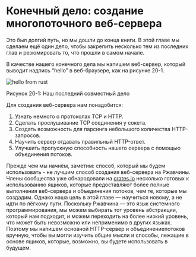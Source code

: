 # Конечный дело: создание многопоточного веб-сервера

Это был долгий путь, но мы дошли до конца книги. В этой главе мы сделаем ещё один дело, чтобы закрепить несколько тем из последних глав и резюмировать то, что прошли в самом начале.

В качестве нашего конечного дела мы напишем веб-сервер, который выводит надпись “hello” в веб-браузере, как на рисунке 20-1.

![hello from rust](https://github.com/ruRust/book/blob/master/rustbook-en/src/img/trpl20-01.png?raw=true)

<span class="caption">Рисунок 20-1: Наш последний совместный дело</span>

Для создания веб-сервера нам понадобится:

1. Узнать немного о протоколах TCP и HTTP.
2. Сделать прослушивание TCP соединения у сокета.
3. Создать возможность для парсинга небольшого количества HTTP-запросов.
4. Научить сервер отдавать правильный HTTP-ответ.
5. Улучшить пропускную способность нашего сервера с помощью объединения потоков.

Прежде чем мы начнём, заметим: способ, который мы будем использовать - не лучшим способ создания веб-сервера на Ржавчины. Члены сообщества уже обнародовали на [crates.io](https://crates.io/) несколько готовых к использованию ящиков, которые предоставляют более полные выполнения веб-сервера и объединения потоков, чем те, которые мы создадим. Однако наша цель в этой главе — научиться новому, а не идти по лёгкому пути. Поскольку Ржавчина — это язык системного программирования, мы можем выбирать тот уровень абстракции, который нам подходит, и можем переходить на более низкий уровень, что может быть невозможно или неприменимо в других языках. Поэтому мы напишем основной HTTP-сервер и объединениепотоков вручную, чтобы вы могли изучить общие мысли и способы, лежащие в основе ящиков, которые, возможно, вы будете использовать в будущем.
